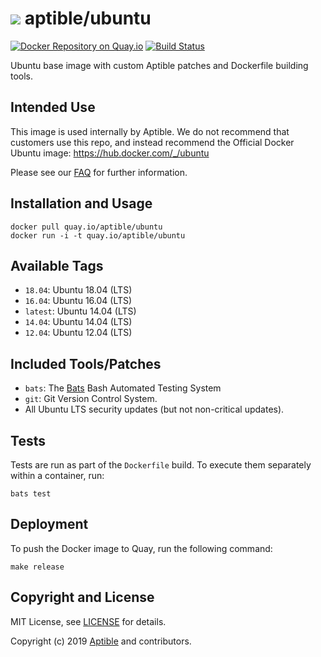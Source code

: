 # ![](https://gravatar.com/avatar/11d3bc4c3163e3d238d558d5c9d98efe?s=64) aptible/ubuntu

[![Docker Repository on Quay.io](https://quay.io/repository/aptible/ubuntu/status)](https://quay.io/repository/aptible/ubuntu)
[![Build Status](https://travis-ci.org/aptible/docker-ubuntu.svg?branch=master)](https://travis-ci.org/aptible/docker-ubuntu)

Ubuntu base image with custom Aptible patches and Dockerfile building tools.

## Intended Use

This image is used internally by Aptible. We do not recommend that customers
use this repo, and instead recommend the Official Docker Ubuntu image:
https://hub.docker.com/_/ubuntu

Please see our [FAQ](https://www.aptible.com/documentation/deploy/tutorials/faq/aptible-base-images.html)
for further information.

## Installation and Usage

    docker pull quay.io/aptible/ubuntu
    docker run -i -t quay.io/aptible/ubuntu

## Available Tags

* `18.04`: Ubuntu 18.04 (LTS)
* `16.04`: Ubuntu 16.04 (LTS)
* `latest`: Ubuntu 14.04 (LTS)
* `14.04`: Ubuntu 14.04 (LTS)
* `12.04`: Ubuntu 12.04 (LTS)

## Included Tools/Patches

* `bats`: The [Bats](https://github.com/sstephenson/bats) Bash Automated Testing System
* `git`: Git Version Control System.
* All Ubuntu LTS security updates (but not non-critical updates).

## Tests

Tests are run as part of the `Dockerfile` build. To execute them separately within a container, run:

    bats test

## Deployment

To push the Docker image to Quay, run the following command:

    make release

## Copyright and License

MIT License, see [LICENSE](LICENSE.md) for details.

Copyright (c) 2019 [Aptible](https://www.aptible.com) and contributors.
